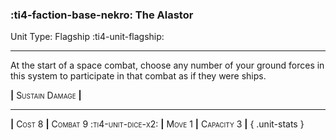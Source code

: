 ### :ti4-faction-base-nekro: **The Alastor**

Unit Type: Flagship :ti4-unit-flagship:

---

At the start of a space combat, choose any number of your ground forces in this system to participate in that combat as if they were ships.

__|__ <span style="font-variant:small-caps;">Sustain Damage</span> __|__

---

__|__ <span style="font-variant:small-caps;">Cost 8</span> __|__ <span style="font-variant:small-caps;">Combat 9 :ti4-unit-dice-x2:</span> __|__ <span style="font-variant:small-caps;">Move 1</span> __|__ <span style="font-variant:small-caps;">Capacity 3</span> __|__
{ .unit-stats }
